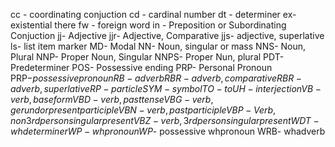 cc - coordinating conjuction
cd - cardinal number
dt - determiner
ex- existential there
fw - foreign word
in - Preposition or Subordinating Conjuction
jj- Adjective
jjr- Adjective, Comparative
jjs- adjective, superlative
ls- list item marker
MD- Modal
NN- Noun, singular or mass
NNS- Noun, Plural
NNP- Proper Noun, Singular
NNPS- Proper Nun, plural
PDT- Predeterminer
POS- Possessive ending
PRP- Personal Pronoun
PRP$- possessive pronoun
RB- adverb
RBR- adverb, comparative
RBR- adverb, superlative
RP- particle
SYM- symbol
TO- to
UH- interjection
VB- verb, base form
VBD- verb, past tense
VBG- verb, gerund or present participle
VBN- verb, past participle
VBP- Verb, non3rd person singular present
VBZ- verb, 3rd person singular present
WDT- whdeterminer
WP- whpronoun
WP$- possessive whpronoun
WRB- whadverb
